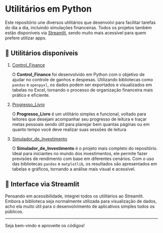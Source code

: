 # Utilitários em Python

Este repositório une diversos utilitários que desenvolvi para facilitar tarefas do dia a dia, incluindo simulações financeiras. Todos os projetos também estão disponíveis via [Streamlit](https://streamlit.io/), sendo muito mais acessível para quem prefere utilizar apps.

## 📌 Utilitários disponíveis

<ol>
  <li><a href="Utilitários/control_finance">Control_Finance</a></li>
  <p>
    O <strong>Control_Finance</strong> foi desenvolvido em Python com o objetivo de ajudar no controle de ganhos e despesas.
    Utilizando bibliotecas como <code>pandas</code> e <code>openpyxl</code>, os dados podem ser exportados e visualizados em tabelas no Excel,
    tornando o processo de organização financeira mais prático e eficiente.
  </p>

  <li><a href="Utilitários/prog_livro">Progresso_Livro</a></li>
  <p>
    O <strong>Progresso_Livro</strong> é um utilitário simples e funcional, voltado para leitores que desejam acompanhar seu progresso de leitura
    e traçar metas pessoais sendo útil para planejar bem quantas páginas ou em quanto tempo você deve realizar suas sessões de leitura
  </p>

  <li><a href="Utilitários/simu_invest">Simulador_de_Investimento</a></li>
  <p>
    O <strong>Simulador_de_Investimento</strong> é o projeto mais completo do repositório. Ideal para iniciantes no mundo dos investimentos,
    ele permite fazer previsões de rendimento com base em diferentes cenários. Com o uso das bibliotecas <code>pandas</code> e <code>matplotlib</code>,
    os resultados são apresentados em tabelas e gráficos, tornando a análise mais visual e acessível.
  </p>
</ol>

## 🚀 Interface via Streamlit

Pensando em acessibilidade, integrei todos os utilitários ao Streamlit. Embora a biblioteca seja normalmente utilizada para visualização de dados,
acho ela muito útil para o desenvolvimento de aplicativos simples todos os públicos.

---

Seja bem-vindo e aproveite os códigos!
